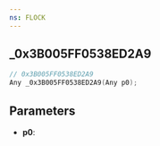 ```yaml
---
ns: FLOCK
---
```

## _0x3B005FF0538ED2A9

```c
// 0x3B005FF0538ED2A9
Any _0x3B005FF0538ED2A9(Any p0);
```

## Parameters
* **p0**:
